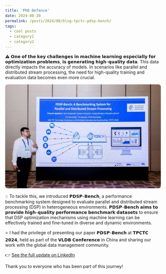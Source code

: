 ```yaml
---
title: 'PhD Defence'
date: 2024-08-30
permalink: /posts/2024/08/blog-tpctc-pdsp-bench/
tags:
  - cool posts
  - category1
  - category2
---
```

⚠️ 𝗢𝗻𝗲 𝗼𝗳 𝘁𝗵𝗲 𝗸𝗲𝘆 𝗰𝗵𝗮𝗹𝗹𝗲𝗻𝗴𝗲𝘀 𝗶𝗻 𝗺𝗮𝗰𝗵𝗶𝗻𝗲 𝗹𝗲𝗮𝗿𝗻𝗶𝗻𝗴 𝗲𝘀𝗽𝗲𝗰𝗶𝗮𝗹𝗹𝘆 𝗳𝗼𝗿 𝗼𝗽𝘁𝗶𝗺𝗶𝘇𝗮𝘁𝗶𝗼𝗻 𝗽𝗿𝗼𝗯𝗹𝗲𝗺𝘀, 𝗶𝘀 𝗴𝗲𝗻𝗲𝗿𝗮𝘁𝗶𝗻𝗴 𝗵𝗶𝗴𝗵-𝗾𝘂𝗮𝗹𝗶𝘁𝘆 𝗱𝗮𝘁𝗮. This data directly impacts the accuracy of models. In scenarios like parallel and distributed stream processing, the need for high-quality training and evaluation data becomes even more crucial.
<p>
  <img src="/images/tpctc-pdsp-bench.jpeg" alt="TPCTC PDSP-Bench Presentation" width="504" style="border-radius: 8px;" />
</p>

💡 To tackle this, we introduced 𝗣𝗗𝗦𝗣-𝗕𝗲𝗻𝗰𝗵, a performance benchmarking system designed to evaluate parallel and distributed stream processing (DSP) in heterogeneous environments. 𝗣𝗗𝗦𝗣-𝗕𝗲𝗻𝗰𝗵 𝗮𝗶𝗺𝘀 𝘁𝗼 𝗽𝗿𝗼𝘃𝗶𝗱𝗲 𝗵𝗶𝗴𝗵-𝗾𝘂𝗮𝗹𝗶𝘁𝘆 𝗽𝗲𝗿𝗳𝗼𝗿𝗺𝗮𝗻𝗰𝗲 𝗯𝗲𝗻𝗰𝗵𝗺𝗮𝗿𝗸 𝗱𝗮𝘁𝗮𝘀𝗲𝘁𝘀 to ensure that DSP optimization mechanisms using machine learning can be effectively trained and fine-tuned in diverse and dynamic environments.

⭐ I had the privilege of presenting our paper 𝗣𝗗𝗦𝗣-𝗕𝗲𝗻𝗰𝗵 at 𝗧𝗣𝗖𝗧𝗖 𝟮𝟬𝟮𝟰, held as part of the 𝗩𝗟𝗗𝗕 𝗖𝗼𝗻𝗳𝗲𝗿𝗲𝗻𝗰𝗲 in China and sharing our work with the global data management community.

👉 [See the full update on LinkedIn](https://www.linkedin.com/posts/pratyushagnihotri_tpctc-vldb-alibaba-activity-7236353083415367680-Gdga?utm_source=share&utm_medium=member_desktop&rcm=ACoAAAJPxx4BsG_t_IY9Z1EjS-M-nALwbBljx6c)

Thank you to everyone who has been part of this journey!